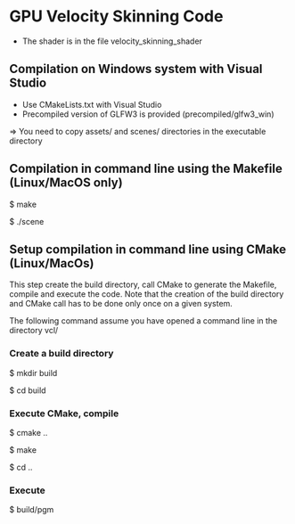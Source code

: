 # GPU Velocity Skinning Code

- The shader is in the file velocity_skinning_shader


## Compilation on Windows system with Visual Studio 

- Use CMakeLists.txt with Visual Studio
- Precompiled version of GLFW3 is provided (precompiled/glfw3_win)

=> You need to copy assets/ and scenes/ directories in the executable directory

## Compilation in command line using the Makefile (Linux/MacOS only)

$ make

$ ./scene


## Setup compilation in command line using CMake (Linux/MacOs)

This step create the build directory, call CMake to generate the Makefile, compile and execute the code. Note that the creation of the build directory and CMake call has to be done only once on a given system.

The following command assume you have opened a command line in the directory vcl/

### Create a build directory

$ mkdir build

$ cd build

### Execute CMake, compile

$ cmake ..

$ make

$ cd ..

### Execute

$ build/pgm



